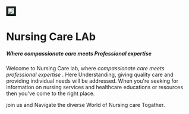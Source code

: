 <!DOCTYPE html>
<html>
<head>
<meta charset="utf-8">
<metaname="viewport" content="width=device-width, initial-scale=1">
<title>Nursing Care Lab</title>
</head>
<br>
 <img src=" 600x300.g" border="5">
<style>

<body>
font-family:Arial,sans-serif;
margin:0;
padding:0;
background-color: #177245;

<intro-section>
Text-align:center:
padding: 50px 20px:
background-color: #fff:
border-bottom:2px solid #ccc;

<h1>
font-size:36px;
color:#333;
margin-bottom: 20px;

<p>
font-size: 16px;
color: #666;
margin-bottom: 30px;

</style>
</head>
<body>

<div class= "intro-section">
<h1> Nursing Care LAb</h1>
<h5>Where compassionate care meets Professional expertise</h5>
<p> Welcome to Nursing Care lab, where <i>compassionate care meets professional expertise</i> . Here Understanding, giving quality care and providing individual needs will be addressed. When you're seeking for information on nursing services and healthcare educations or resources then you've come to the right place.</p>
<p> join us and Navigate the diverse World of Nursing care Togather.</p>

</div>
</body>
</html>
